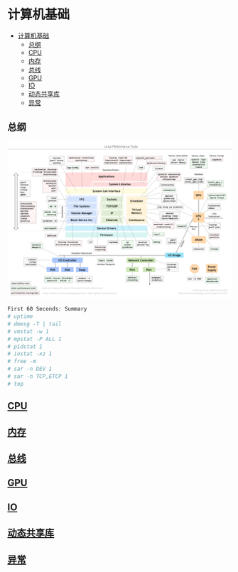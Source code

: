 # 计算机基础

- [计算机基础](#计算机基础)
  - [总纲](#总纲)
  - [CPU](#cpu)
  - [内存](#内存)
  - [总线](#总线)
  - [GPU](#gpu)
  - [IO](#io)
  - [动态共享库](#动态共享库)
  - [异常](#异常)

## 总纲

![性能分析](https://github.com/gongluck/images/blob/main/linux/performance/tools.png)

```bash
First 60 Seconds: Summary
# uptime
# dmesg -T | tail
# vmstat -w 1
# mpstat -P ALL 1
# pidstat 1
# iostat -xz 1
# free -m
# sar -n DEV 1
# sar -n TCP,ETCP 1
# top
```

## [CPU](./cpu.md)

## [内存](./memory.md)

## [总线](./bus.md)

## [GPU](./gpu.md)

## [IO](./io.md)

## [动态共享库](./sharedobject.md)

## [异常](./exception.md)
